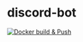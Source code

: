 # discord-bot

[![Docker build & Push](https://github.com/veteranmina/noticemebot/actions/workflows/main.yml/badge.svg)](https://github.com/veteranmina/noticemebot/actions/workflows/main.yml)

